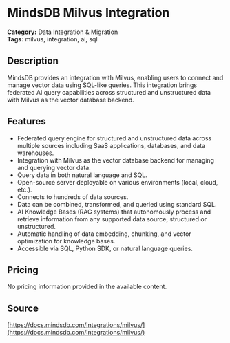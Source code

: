 # MindsDB Milvus Integration

**Category:** Data Integration & Migration  
**Tags:** milvus, integration, ai, sql

## Description
MindsDB provides an integration with Milvus, enabling users to connect and manage vector data using SQL-like queries. This integration brings federated AI query capabilities across structured and unstructured data with Milvus as the vector database backend.

## Features
- Federated query engine for structured and unstructured data across multiple sources including SaaS applications, databases, and data warehouses.
- Integration with Milvus as the vector database backend for managing and querying vector data.
- Query data in both natural language and SQL.
- Open-source server deployable on various environments (local, cloud, etc.).
- Connects to hundreds of data sources.
- Data can be combined, transformed, and queried using standard SQL.
- AI Knowledge Bases (RAG systems) that autonomously process and retrieve information from any supported data source, structured or unstructured.
- Automatic handling of data embedding, chunking, and vector optimization for knowledge bases.
- Accessible via SQL, Python SDK, or natural language queries.

## Pricing
No pricing information provided in the available content.

## Source
[https://docs.mindsdb.com/integrations/milvus/](https://docs.mindsdb.com/integrations/milvus/)